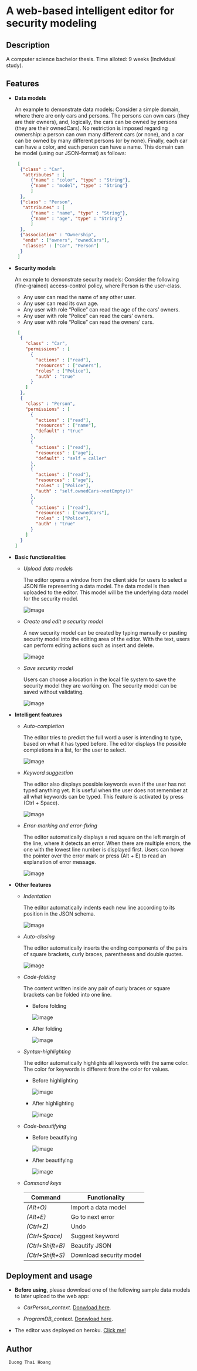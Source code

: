 # A web-based intelligent editor for security modeling

## Description
  A computer science bachelor thesis. Time alloted: 9 weeks (Individual study).

## Features
  * **Data models**
  
    An example to demonstrate data models:  Consider a simple domain, where there are only cars and persons. The persons can own cars (they are their owners), and, logically, the cars can be owned by persons (they are their ownedCars). No restriction is imposed regarding ownership: a person can own many different cars (or none), and a car can be owned by many different persons (or by none). Finally, each car can have a color, and each person can have a name. This domain can be model (using our JSON-format) as follows:
    
    ```json
     [
      {"class" : "Car",
       "attributes" : [
          {"name" : "color", "type" : "String"},
          {"name" : "model", "type" : "String"}
          ]
      },
      {"class" : "Person",
       "attributes" : [
          {"name" : "name", "type" : "String"},
          {"name" : "age", "type" : "String"}
          ]
      },
      {"association" : "Ownership",
       "ends" : ["owners", "ownedCars"],
       "classes" : ["Car", "Person"]
      }
     ]
    ```

  * **Security models**
  
      An example to demonstrate security models: Consider the following (fine-grained) access-control policy, where Person is the user-class.
    
    * Any user can read the name of any other user.
    * Any user can read its own age.
    * Any user with role “Police” can read the age of the cars’ owners.
    * Any user with role “Police” can read the cars’ owners.
    * Any user with role “Police” can read the owners’ cars.
    
    
    ```json
     [
      {
        "class" : "Car",
        "permissions" : [
          {
            "actions" : ["read"],
            "resources" : ["owners"],
            "roles" : ["Police"],
            "auth" : "true"
          }
        ]
      },
      {
        "class" : "Person",
        "permissions" : [
          {
            "actions" : ["read"],
            "resources" : ["name"],
            "default" : "true"
          },
          {
            "actions" : ["read"],
            "resources" : ["age"],
            "default" : "self = caller"
          },
          {
            "actions" : ["read"],
            "resources" : ["age"],
            "roles" : ["Police"],
            "auth" : "self.ownedCars->notEmpty()"
          },
          {
            "actions" : ["read"],
            "resources" : ["ownedCars"],
            "roles" : ["Police"],
            "auth" : "true"
          }
        ]
      }
    ]
    ```
  
  * **Basic functionalities**
    * *Upload data models*
    
      The editor opens a window from the client side for users to select a JSON file representing a data model. The data model is then uploaded to the editor. This model will be the underlying data model for the security model.

      ![image](https://drive.google.com/uc?export=view&id=1DKPKGmJBDB6JwEAYvrtmYN_Svwvc8U5P)
      
    * *Create and edit a security model*
    
      A new security model can be created by typing manually or pasting security model into the editing area of the editor. With the text, users can perform editing actions such as insert and delete.
      
      ![image](https://drive.google.com/uc?export=view&id=1u3AYvCvq2bEuqcW_urO0dPT1_oZsFM0V)
    
    * *Save security model*
    
      Users can choose a location in the local file system to save the security model they are working on. The security model can be saved without validating.

      ![image](https://drive.google.com/uc?export=view&id=12XmBZS7QkIdnslV4Nt9WJWim-bV34hrM)



  * **Intelligent features**
    * *Auto-completion*
    
      The editor tries to predict the full word a user is intending to type, based on what it has typed before. The editor displays the possible completions in a list, for the user to select.
      
      ![image](https://drive.google.com/uc?export=view&id=1LJU2CWlH5RgsSrKH_GtEYHv6tQo0zxbO)
      

    * *Keyword suggestion*
    
      The editor also displays possible keywords even if the user has not typed anything yet.  It is useful when the user does not remember at all what keywords can be typed. This feature is activated by press (Ctrl + Space).
  
      ![image](https://drive.google.com/uc?export=view&id=1dIh_vTXkPqSTyqp0Cjh4-1QzcSQGSNqD)

  
    * *Error-marking and error-fixing*
    
      The editor automatically displays a red square on the left margin of the line, where it detects an error. When there are multiple errors, the one with the lowest line number is displayed first. Users can hover the pointer over the error mark or press (Alt + E) to read an explanation of error message.
      
      ![image](https://drive.google.com/uc?export=view&id=1ECFZ1SvwP3D1TpQekyybR4FVBf23_XIQ)



  * **Other features**
    * *Indentation*
    
      The editor automatically indents each new line according to its position in the JSON schema.
      
      ![image](https://drive.google.com/uc?export=view&id=1Qak2guHKkOes3EiKgosGIn4fHNXzBoDf)
      

    * *Auto-closing*
    
      The editor automatically inserts the ending components of the pairs of square brackets, curly braces, parentheses and double quotes.
      
      ![image](https://drive.google.com/uc?export=view&id=1UWd-mbHPxUFX_HXYX4_2pzIKtCRg1SG1)
      
      
    * *Code-folding*
    
      The content written inside any pair of curly braces or square brackets can be folded into one line.

      * Before folding
      
        ![image](https://drive.google.com/uc?export=view&id=1wt-7cTgHyLuvsKVHv_BbAJsfd_aVLgrX)

      * After folding

        ![image](https://drive.google.com/uc?export=view&id=1zFM0_d_ZhOvbEXhjBbukIq3u087pXcPL)



    * *Syntax-highlighting*
    
      The editor automatically highlights all keywords with the same color. The color for keywords is different from the color for values.
      
      * Before highlighting
        
        ![image](https://drive.google.com/uc?export=view&id=1vkmovqRluzPWCpqTfXso1qzWKdIMpY6G)

      * After highlighting

        ![image](https://drive.google.com/uc?export=view&id=1mSp_YhZk0h2vGK-Qut8y7aFx3riHb369)


    * *Code-beautifying*
           
      * Before beautifying

        ![image](https://drive.google.com/uc?export=view&id=1UeZnq6i3LHuGvqGCeZkLFnx_28mjfeZr)

      * After beautifying

        ![image](https://drive.google.com/uc?export=view&id=1YNnVV-CxEzaFMrMGSGKQkOyTLnJ0hprq)


    * *Command keys*
    
      | **Command**    | **Functionality**       |
      |----------------|-------------------------|
      |*(Alt+O)*       |  Import a data model    |
      |*(Alt+E)*       |  Go to next error       |
      |*(Ctrl+Z)*      |  Undo                   |
      |*(Ctrl+Space)*  |  Suggest keyword        |
      |*(Ctrl+Shift+B)*|  Beautify JSON          |
      |*(Ctrl+Shift+S)*|  Download security model|
      
      
## Deployment and usage

  * **Before using**, please download one of the following sample data models to later upload to the web app:
  
    * *CarPerson_context*. [Donwload here](https://drive.google.com/file/d/1f9msBrQ8_2Fppmi_btbKD8UmTxfuZWdE/view?usp=sharing).
    
    * *ProgramDB_context*. [Donwload here](https://drive.google.com/file/d/18ZQRlHkD-MsfqkXj5OIjl4QpIkO5fBHW/view?usp=sharing).
    
  * The editor was deployed on heroku. [Click me!](https://json-editor-for-security-model.herokuapp.com)


## Author
     Duong Thai Hoang
